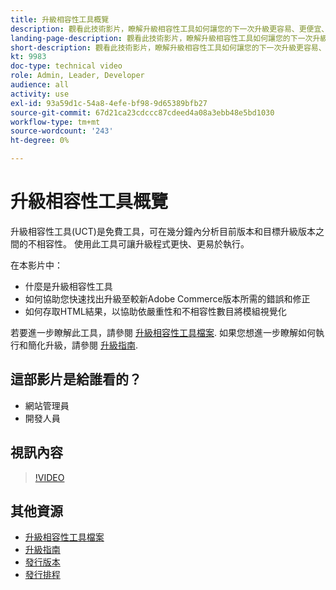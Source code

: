 ```yaml
---
title: 升級相容性工具概覽
description: 觀看此技術影片，瞭解升級相容性工具如何讓您的下一次升級更容易、更便宜、更快速。
landing-page-description: 觀看此技術影片，瞭解升級相容性工具如何讓您的下一次升級更容易、更便宜、更快速。
short-description: 觀看此技術影片，瞭解升級相容性工具如何讓您的下一次升級更容易、更便宜、更快速。
kt: 9983
doc-type: technical video
role: Admin, Leader, Developer
audience: all
activity: use
exl-id: 93a59d1c-54a8-4efe-bf98-9d65389bfb27
source-git-commit: 67d21ca23cdccc87cdeed4a08a3ebb48e5bd1030
workflow-type: tm+mt
source-wordcount: '243'
ht-degree: 0%

---
```


# 升級相容性工具概覽

升級相容性工具(UCT)是免費工具，可在幾分鐘內分析目前版本和目標升級版本之間的不相容性。 使用此工具可讓升級程式更快、更易於執行。

在本影片中：

- 什麼是升級相容性工具
- 如何協助您快速找出升級至較新Adobe Commerce版本所需的錯誤和修正
- 如何存取HTML結果，以協助依嚴重性和不相容性數目將模組視覺化

若要進一步瞭解此工具，請參閱 [升級相容性工具檔案](https://experienceleague.adobe.com/docs/commerce-operations/upgrade-guide/upgrade-compatibility-tool/overview.html?lang=en). 如果您想進一步瞭解如何執行和簡化升級，請參閱 [升級指南](https://experienceleague.adobe.com/docs/commerce-operations/upgrade-guide/overview.html).

## 這部影片是給誰看的？

- 網站管理員
- 開發人員

## 視訊內容

>[!VIDEO](https://video.tv.adobe.com/v/341245?quality=12&learn=on)

## 其他資源

- [升級相容性工具檔案](https://experienceleague.adobe.com/docs/commerce-operations/upgrade-guide/upgrade-compatibility-tool/overview.html?lang=en)
- [升級指南](https://experienceleague.adobe.com/docs/commerce-operations/upgrade-guide/overview.html)
- [發行版本](https://experienceleague.adobe.com/docs/commerce-operations/release/versions.html)
- [發行排程](https://experienceleague.adobe.com/docs/commerce-operations/release/planning/schedule.html)
